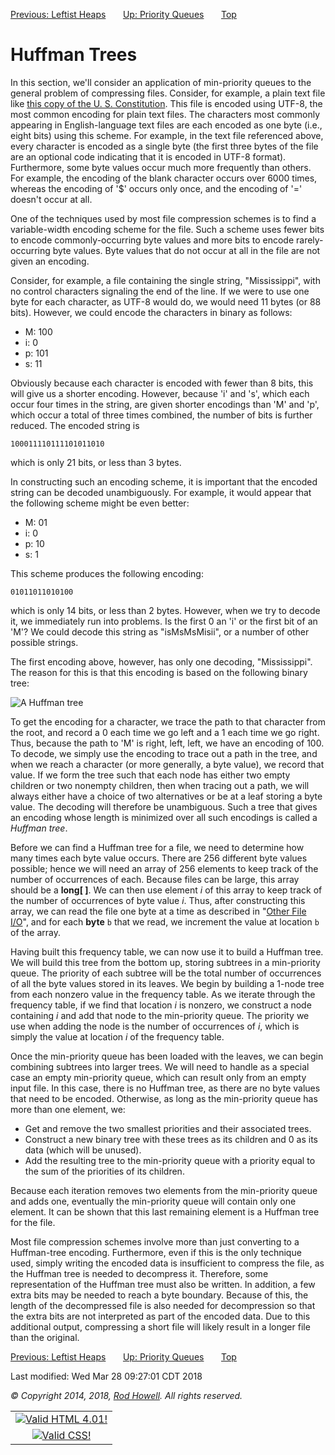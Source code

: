 <div class="NAVBAR">

[Previous: Leftist
Heaps](/~rhowell/DataStructures/redirect/leftist-heaps)       [Up:
Priority Queues](/~rhowell/DataStructures/redirect/priority-queues)
      [Top](/~rhowell/DataStructures/)

</div>

# Huffman Trees

In this section, we'll consider an application of min-priority queues to
the general problem of compressing files. Consider, for example, a plain
text file like [this copy of the U. S. Constitution](pg5.txt). This file
is encoded using UTF-8, the most common encoding for plain text files.
The characters most commonly appearing in English-language text files
are each encoded as one byte (i.e., eight bits) using this scheme. For
example, in the text file referenced above, every character is encoded
as a single byte (the first three bytes of the file are an optional code
indicating that it is encoded in UTF-8 format). Furthermore, some byte
values occur much more frequently than others. For example, the encoding
of the blank character occurs over 6000 times, whereas the encoding of
'$' occurs only once, and the encoding of '=' doesn't occur at all.

One of the techniques used by most file compression schemes is to find a
variable-width encoding scheme for the file. Such a scheme uses fewer
bits to encode commonly-occurring byte values and more bits to encode
rarely-occurring byte values. Byte values that do not occur at all in
the file are not given an encoding.

Consider, for example, a file containing the single string,
"Mississippi", with no control characters signaling the end of the line.
If we were to use one byte for each character, as UTF-8 would do, we
would need 11 bytes (or 88 bits). However, we could encode the
characters in binary as follows:

  - M: 100
  - i: 0
  - p: 101
  - s: 11

Obviously because each character is encoded with fewer than 8 bits, this
will give us a shorter encoding. However, because 'i' and 's', which
each occur four times in the string, are given shorter encodings than
'M' and 'p', which occur a total of three times combined, the number of
bits is further reduced. The encoded string is

    100011110111101011010

which is only 21 bits, or less than 3 bytes.

In constructing such an encoding scheme, it is important that the
encoded string can be decoded unambiguously. For example, it would
appear that the following scheme might be even better:

  - M: 01
  - i: 0
  - p: 10
  - s: 1

This scheme produces the following encoding:

    01011011010100

which is only 14 bits, or less than 2 bytes. However, when we try to
decode it, we immediately run into problems. Is the first 0 an 'i' or
the first bit of an 'M'? We could decode this string as "isMsMsMisii",
or a number of other possible strings.

The first encoding above, however, has only one decoding, "Mississippi".
The reason for this is that this encoding is based on the following
binary tree:

![A Huffman tree](huffman.jpg)

To get the encoding for a character, we trace the path to that character
from the root, and record a 0 each time we go left and a 1 each time we
go right. Thus, because the path to 'M' is right, left, left, we have an
encoding of 100. To decode, we simply use the encoding to trace out a
path in the tree, and when we reach a character (or more generally, a
byte value), we record that value. If we form the tree such that each
node has either two empty children or two nonempty children, then when
tracing out a path, we will always either have a choice of two
alternatives or be at a leaf storing a byte value. The decoding will
therefore be unambiguous. Such a tree that gives an encoding whose
length is minimized over all such encodings is called a *Huffman tree*.

Before we can find a Huffman tree for a file, we need to determine how
many times each byte value occurs. There are 256 different byte values
possible; hence we will need an array of 256 elements to keep track of
the number of occurrences of each. Because files can be large, this
array should be a **long\[ \]**. We can then use element *i* of this
array to keep track of the number of occurrences of byte value *i*.
Thus, after constructing this array, we can read the file one byte at a
time as described in "[Other File
I/O](/~rhowell/DataStructures/redirect/other-file-io)", and for each
**byte** `b` that we read, we increment the value at location `b` of the
array.

Having built this frequency table, we can now use it to build a Huffman
tree. We will build this tree from the bottom up, storing subtrees in a
min-priority queue. The priority of each subtree will be the total
number of occurrences of all the byte values stored in its leaves. We
begin by building a 1-node tree from each nonzero value in the frequency
table. As we iterate through the frequency table, if we find that
location *i* is nonzero, we construct a node containing *i* and add that
node to the min-priority queue. The priority we use when adding the node
is the number of occurrences of *i*, which is simply the value at
location *i* of the frequency table.

Once the min-priority queue has been loaded with the leaves, we can
begin combining subtrees into larger trees. We will need to handle as a
special case an empty min-priority queue, which can result only from an
empty input file. In this case, there is no Huffman tree, as there are
no byte values that need to be encoded. Otherwise, as long as the
min-priority queue has more than one element, we:

  - Get and remove the two smallest priorities and their associated
    trees.
  - Construct a new binary tree with these trees as its children and 0
    as its data (which will be unused).
  - Add the resulting tree to the min-priority queue with a priority
    equal to the sum of the priorities of its children.

Because each iteration removes two elements from the min-priority queue
and adds one, eventually the min-priority queue will contain only one
element. It can be shown that this last remaining element is a Huffman
tree for the file.

Most file compression schemes involve more than just converting to a
Huffman-tree encoding. Furthermore, even if this is the only technique
used, simply writing the encoded data is insufficient to compress the
file, as the Huffman tree is needed to decompress it. Therefore, some
representation of the Huffman tree must also be written. In addition, a
few extra bits may be needed to reach a byte boundary. Because of this,
the length of the decompressed file is also needed for decompression so
that the extra bits are not interpreted as part of the encoded data. Due
to this additional output, compressing a short file will likely result
in a longer file than the original.

<div class="NAVBAR">

[Previous: Leftist
Heaps](/~rhowell/DataStructures/redirect/leftist-heaps)       [Up:
Priority Queues](/~rhowell/DataStructures/redirect/priority-queues)
      [Top](/~rhowell/DataStructures/)

</div>

<span class="small">Last modified: Wed Mar 28 09:27:01 CDT 2018</span>

<span class="small">*© Copyright 2014, 2018, [Rod Howell](/~rhowell/).
All rights reserved.*</span>

|                                                                                            |
| :----------------------------------------------------------------------------------------: |
| [![Valid HTML 4.01\!](/~rhowell/valid-html401.gif)](http://validator.w3.org/check/referer) |
|   [![Valid CSS\!](/~howell/vcss.gif)](http://jigsaw.w3.org/css-validator/check/referer)    |
